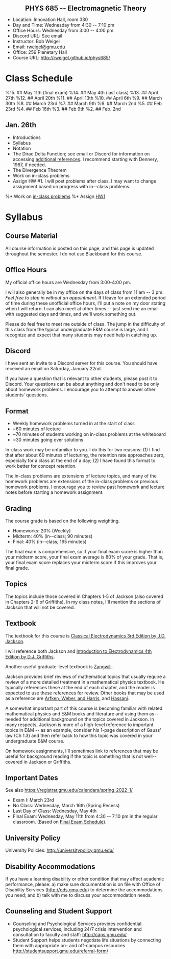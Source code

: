 <div style="text-align:center;font-size:150%">
<b>PHYS 685 -- Electromagnetic Theory</b>
</div>

* Location: Innovation Hall, room 330
* Day and Time: Wednesday from 4:30 -- 7:10 pm
* Office Hours: Wednesday from 3:00 -- 4:00 pm 
* Discord URL: See email
* Instructor: Bob Weigel
* Email: rweigel@gmu.edu
* Office: 259 Planetary Hall
* Course URL: http://rweigel.github.io/phys685/

# Class Schedule

%15. ## May 11th (final exam)
%14. ## May 4th (last class)
%13. ## April 27th
%12. ## April 20th
%11. ## April 13th
%10. ## April 6th
%9. ## March 30th
%8. ## March 23rd
%7. ## March 9th
%6. ## March 2nd
%5. ## Feb 23rd
%4. ## Feb 16th
%3. ## Feb 9th
%2. ## Feb. 2nd

## Jan. 26th

* Introductions
* Syllabus
* Notation
* The Dirac Delta Function; see email or Discord for information on accessing [additional references](https://drive.google.com/drive/folders/0013X5HELBJvBlCsQGFauVVDEFczCLV0y9D). I recommend starting with Dennery, 1967, if needed.
* The Divergence Theorem
* Work on in-class problems
* Assign HW #1. I will post problems after class. I may want to change assignment based on progress with in--class problems.

%* Work on [in-class problems](S2020/problems#IC_1)
%* Assign [HW1](problems#HW1)

# Syllabus

## Course Material

All course information is posted on this page, and this page is updated throughout the semester. I do not use Blackboard for this course.

## Office Hours

My official office hours are Wednesday from 3:00-4:00 pm.

I will also generally be in my office on the days of class from 11 am -- 3 pm. *Feel free to stop in without an appointment.* If I leave for an extended period of time during these unofficial office hours, I'll put a note on my door stating when I will return. I can also meet at other times -- just send me an email with suggested days and times, and we'll work something out.

Please do feel free to meet me outside of class. The jump in the difficulty of this class from the typical undergraduate E&M course is large, and I recognize and expect that many students may need help in catching up.

## Discord

I have sent an invite to a Discord server for this course. You should have received an email on Saturday, January 22nd.

If you have a question that is relevant to other students, please post it to Discord. Your questions can be about anything and don't need to be only about homework problems. I encourage you to attempt to answer other students' questions. 

## Format

* Weekly homework problems turned in at the start of class
* ~60 minutes of lecture
* ~70 minutes of students working on in-class problems at the whiteboard
* ~30 minutes going over solutions

In-class work may be unfamiliar to you. I do this for two reasons: (1) I find that after about 60 minutes of lecturing, the retention rate approaches zero, especially for a class at the end of a day; (2) I have found this format to work better for concept retention.

The in-class problems are extensions of lecture topics, and many of the homework problems are extensions of the in-class problems or previous homework problems. I encourage you to review past homework and lecture notes before starting a homework assignment.

## Grading

The course grade is based on the following weighting.

* Homeworks: 20% (Weekly)
* Midterm: 40% (in--class; 90 minutes)
* Final: 40% (in--class; 165 minutes)

The final exam is comprehensive, so if your final exam score is higher than your midterm score, your final exam average is 80\% of your grade. That is, your final exam score replaces your midterm score if this improves your final grade.

## Topics

The topics include those covered in Chapters 1-5 of Jackson (also covered in Chapters 2-6 of Griffiths). In my class notes, I'll mention the sections of Jackson that will not be covered.

## Textbook

The textbook for this course is [Classical Electrodynamics 3rd Edition by J.D. Jackson](https://www.amazon.ca/Classical-Electrodynamics-John-David-Jackson/dp/047130932X).

I will reference both Jackson and [Introduction to Electrodynamics 4th Edition by D.J. Griffiths](https://www.amazon.com/Introduction-Electrodynamics-David-J-Griffiths/dp/1108420419).

Another useful graduate-level textbook is [Zangwill](https://www.amazon.com/Modern-Electrodynamics-Andrew-Zangwill/dp/0521896975).

Jackson provides brief reviews of mathematical topics that usually require a review of a more detailed treatment in a mathematical physics textbook. He typically references these at the end of each chapter, and the reader is expected to use these references for review. Other books that may be used as a reference are [ Arfken, Weber, and Harris](https://www.amazon.com/Mathematical-Methods-Physicists-Comprehensive-Guide/dp/0123846544), and [Hassani](https://www.amazon.ca/gp/product/0387985794/702-5452703-9881659).

A somewhat important part of this course is becoming familiar with related mathematical physics and E&M books and literature and using them as--needed for additional background on the topics covered in Jackson. In many respects, Jackson is more of a high-level reference to important topics in E&M -- as an example, consider his 1-page description of Gauss' law (Ch 1.3) and then refer back to how this topic was covered in your undergraduate E&M course.

On homework assignments, I'll sometimes link to references that may be useful for background reading if the topic is something that is not well--covered in Jackson or Griffiths.

## Important Dates

See also https://registrar.gmu.edu/calendars/spring_2022-1/

* Exam I: March 23rd
* No Class: Wednesday, March 16th (Spring Recess)
* Last Day of Class: Wednesday, May 4th
* Final Exam: Wednesday, May 11th from 4:30 -- 7:10 pm in the regular classroom. (Based on [Final Exam Schedule](https://registrar.gmu.edu/wp-content/uploads/Spring-2022-Final-Exam-Schedule.pdf)).

## University Policy

University Policies: http://universitypolicy.gmu.edu/

## Disability Accommodations

If you have a learning disability or other condition that may affect academic performance, please: a) make sure documentation is on file with Office of Disability Services (http://ods.gmu.edu) to determine the accommodations you need; and b) talk with me to discuss your accommodation needs.

## Counseling and Student Support

* Counseling and Psychological Services provides confidential psychological services, including 24/7 crisis intervention and consultation to faculty and staff: http://caps.gmu.edu/
* Student Support helps students negotiate life situations by connecting them with appropriate on- and off-campus resources http://studentsupport.gmu.edu/referral-form/
